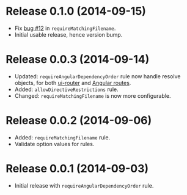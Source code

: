 # Release 0.1.0 (2014-09-15)

- Fix [bug #12](https://github.com/tregusti/jscs-angular/issues/12) in `requireMatchingFilename`.
- Initial usable release, hence version bump.

# Release 0.0.3 (2014-09-14)

- Updated: `requireAngularDependencyOrder` rule now handle resolve objects, for both
[ui-router](http://angular-ui.github.io/ui-router/) and [Angular routes](https://docs.angularjs.org/tutorial/step_07).
- Added: `allowDirectiveRestrictions` rule.
- Changed: `requireMatchingFilename` is now more configurable.

# Release 0.0.2 (2014-09-06)

- Added: `requireMatchingFilename` rule.
- Validate option values for rules.

# Release 0.0.1 (2014-09-03)

- Initial release with `requireAngularDependencyOrder` rule.
